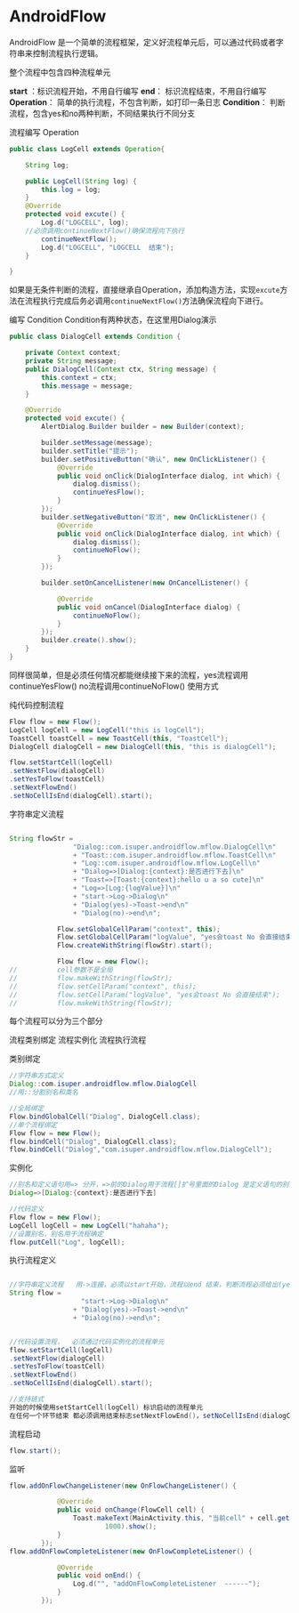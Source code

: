 # AndroidFlow


AndroidFlow 是一个简单的流程框架，定义好流程单元后，可以通过代码或者字符串来控制流程执行逻辑。

整个流程中包含四种流程单元

  **start** ：标识流程开始，不用自行编写
  **end**：  标识流程结束，不用自行编写
  **Operation**： 简单的执行流程，不包含判断，如打印一条日志
  **Condition**： 判断流程，包含yes和no两种判断，不同结果执行不同分支

流程编写 Operation

```java
public class LogCell extends Operation{

	String log;

	public LogCell(String log) {
		this.log = log;
	}
	@Override
	protected void excute() {
		Log.d("LOGCELL", log);
    //必须调用continueNextFlow()确保流程向下执行
		continueNextFlow();
		Log.d("LOGCELL", "LOGCELL  结束");
	}

}
```

如果是无条件判断的流程，直接继承自Operation，添加构造方法，实现`excute`方法在流程执行完成后务必调用`continueNextFlow()`方法确保流程向下进行。

编写 Condition
Condition有两种状态，在这里用Dialog演示
```java
public class DialogCell extends Condition {

	private Context context;
	private String message;
	public DialogCell(Context ctx, String message) {
		this.context = ctx;
		this.message = message;
	}

	@Override
	protected void excute() {
		AlertDialog.Builder builder = new Builder(context);

		builder.setMessage(message);
		builder.setTitle("提示");
		builder.setPositiveButton("确认", new OnClickListener() {
			@Override
			public void onClick(DialogInterface dialog, int which) {
				dialog.dismiss();
				continueYesFlow();
			}
		});
		builder.setNegativeButton("取消", new OnClickListener() {
			@Override
			public void onClick(DialogInterface dialog, int which) {
				dialog.dismiss();
				continueNoFlow();
			}
		});

		builder.setOnCancelListener(new OnCancelListener() {

			@Override
			public void onCancel(DialogInterface dialog) {
				continueNoFlow();
			}
		});
		builder.create().show();
	}
}

```
同样很简单，但是必须任何情况都能继续接下来的流程，yes流程调用continueYesFlow() no流程调用continueNoFlow()
使用方式

纯代码控制流程
```java
Flow flow = new Flow();
LogCell logCell = new LogCell("this is logCell");
ToastCell toastCell = new ToastCell(this, "ToastCell");
DialogCell dialogCell = new DialogCell(this, "this is dialogCell");

flow.setStartCell(logCell)
.setNextFlow(dialogCell)
.setYesToFlow(toastCell)
.setNextFlowEnd()
.setNoCellIsEnd(dialogCell).start();


```

字符串定义流程

```java

String flowStr =
				"Dialog::com.isuper.androidflow.mflow.DialogCell\n"
				+ "Toast::com.isuper.androidflow.mflow.ToastCell\n"
				+ "Log::com.isuper.androidflow.mflow.LogCell\n"
				+ "Dialog=>[Dialog:{context}:是否进行下去]\n"
				+ "Toast=>[Toast:{context}:hello u a so cute]\n"
				+ "Log=>[Log:{logValue}]\n"
				+ "start->Log->Dialog\n"
				+ "Dialog(yes)->Toast->end\n"
				+ "Dialog(no)->end\n";

			Flow.setGlobalCellParam("context", this);
			Flow.setGlobalCellParam("logValue", "yes会toast No 会直接结束");
			Flow.createWithString(flowStr).start();

			Flow flow = new Flow();
//			cell参数不是全局
//			flow.makeWithString(flowStr);
//			flow.setCellParam("context", this);
//			flow.setCellParam("logValue", "yes会toast No 会直接结束");
//			flow.makeWithString(flowStr);

```
每个流程可以分为三个部分

流程类别绑定
流程实例化
流程执行流程

类别绑定
```java
//字符串方式定义
Dialog::com.isuper.androidflow.mflow.DialogCell
//用::分割别名和类名
```
```java
//全局绑定
Flow.bindGlobalCell("Dialog", DialogCell.class);
//单个流程绑定
Flow flow = new Flow();
flow.bindCell("Dialog", DialogCell.class);
flow.bindCell("Dialog","com.isuper.androidflow.mflow.DialogCell");

```
实例化

```java
//别名和定义语句用=> 分开，=>前的Dialog用于流程[]扩号里面的Dialog 是定义语句的别名
Dialog=>[Dialog:{context}:是否进行下去]

//代码定义
Flow flow = new Flow();
LogCell logCell = new LogCell("hahaha");
//设置别名，别名用于流程确定
flow.putCell("Log", logCell);

```

执行流程定义
```java

//字符串定义流程   用->连接，必须以start开始，流程以end 结束，判断流程必须给出(yes)和(no)不同流程
String flow =
				  "start->Log->Dialog\n"
				+ "Dialog(yes)->Toast->end\n"
				+ "Dialog(no)->end\n";


//代码设置流程，  必须通过代码实例化的流程单元
flow.setStartCell(logCell)
.setNextFlow(dialogCell)
.setYesToFlow(toastCell)
.setNextFlowEnd()
.setNoCellIsEnd(dialogCell).start();

//支持链式
开始的时候使用setStartCell(logCell) 标识启动的流程单元
在任何一个环节结束 都必须调用结束标志setNextFlowEnd()，setNoCellIsEnd(dialogCell)，setYesCellIsEnd(dialogCell)

```

流程启动
```java
flow.start();
```

监听
```java
flow.addOnFlowChangeListener(new OnFlowChangeListener() {

			@Override
			public void onChange(FlowCell cell) {
				Toast.makeText(MainActivity.this, "当前cell" + cell.getAlias(),
						1000).show();
			}
		});
flow.addOnFlowCompleteListener(new OnFlowCompleteListener() {

			@Override
			public void onEnd() {
				Log.d("", "addOnFlowCompleteListener  ------");
			}
		});
```
